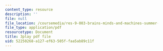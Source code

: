 ```yaml
---
content_type: resource
description: ''
file: null
file_location: /coursemedia/res-9-003-brains-minds-and-machines-summer-course-summer-2015/52250268a127ef63505ffaa5ab89c11f_GGakcLdPWl4.pdf
file_type: application/pdf
resourcetype: Document
title: 3play pdf file
uid: 52250268-a127-ef63-505f-faa5ab89c11f
---
```

